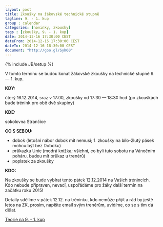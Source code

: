 ```yaml
---
layout: post
title: Zkoušky na žákovské technické stupně
tagline: 9. - 1. kup
group : calendar
categories: [novinky, zkousky]
tags : [zkoušky, 9. - 1. kup]
date: 2014-12-16 17:30:00 CEST
dateFrom: 2014-12-16 17:30:00 CEST
dateTo: 2014-12-16 18:30:00 CEST
document: "http://goo.gl/Syh60"
---
```

{% include JB/setup %}

V tomto termínu se budou konat žákovské zkoušky na technické stupně 9. &mdash; 1. kup.

**KDY:**

úterý 16.12.2014, sraz v 17:00, zkoušky od 17:30 &mdash; 18:30 hod (po zkouškách bude trénink pro obě dvě skupiny)

**KDE:**

sokolovna Strančice

**CO S SEBOU:**

- dobok (letošní nábor dobok mít nemusí; 1. zkoušky na bílo-žlutý pásek mohou být bez Doboku)
- průkazku Unie (modrá knížka; všichni, co byli tuto sobotu na Vánočním poháru, budou mít průkaz u trenérů)
- poplatek za zkoušky

**KDO:**

Na zkoušky se bude vybírat tento pátek 12.12.2014 na Vašich trénincích. Kdo nebude připraven, nevadí, uspořádáme pro žáky další termín na začátku roku 2015!

Detaily sdělíme v pátek 12.12. na tréninku, kdo nemůže přijít a rád by ještě letos na ZK, prosím, napište email svým trenérům, uvidíme, co se s tím dá dělat.

<a href="{{page.document}}" class="btn btn-success" target="_blank" title="Teorie na 9. - 1. kup">Teorie na 9. - 1. kup</a>
